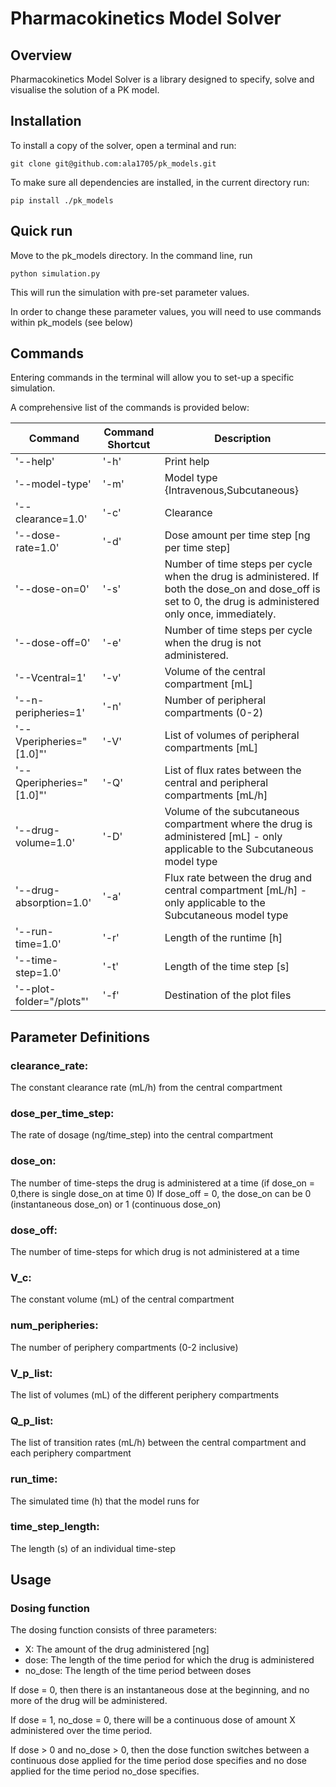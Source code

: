 # Pharmacokinetics Model Solver

## Overview

Pharmacokinetics Model Solver is a library designed to specify, solve and visualise the solution of a PK model. 

## Installation

To install a copy of the solver, open a terminal and run:

	git clone git@github.com:ala1705/pk_models.git

To make sure all dependencies are installed, in the current directory run:

	pip install ./pk_models


## Quick run
Move to the pk_models directory. In the command line, run

	python simulation.py

This will run the simulation with pre-set parameter values.

In order to change these parameter values, you will need to use commands within pk_models (see below)

## Commands
Entering commands in the terminal will allow you to set-up a specific simulation.

A comprehensive list of the commands is provided below:


|Command|Command Shortcut|Description|
| --- | --- | --- |
| '--help' | '-h' |Print help|
|'--model-type'|'-m'|Model type {Intravenous,Subcutaneous}|
|'--clearance=1.0'|'-c'|Clearance|
|'--dose-rate=1.0'|'-d'|Dose amount per time step [ng per time step]|
|'--dose-on=0'|'-s'|Number of time steps per cycle when the drug is administered. If both the dose_on and dose_off is set to 0, the drug is administered only once, immediately.|
|'--dose-off=0'|'-e'|Number of time steps per cycle when the drug is not administered.|
|'--Vcentral=1'|'-v'|Volume of the central compartment [mL]|
|'--n-peripheries=1'|'-n'|Number of peripheral compartments (0-2)|
|'--Vperipheries="[1.0]"'|'-V'|List of volumes of peripheral compartments [mL]|
|'--Qperipheries="[1.0]"'|'-Q'|List of flux rates between the central and peripheral compartments [mL/h]|
|'--drug-volume=1.0'|'-D'|Volume of the subcutaneous compartment where the drug is administered [mL] - only applicable to the Subcutaneous model type|
|'--drug-absorption=1.0'|'-a'|Flux rate between the drug and central compartment [mL/h] - only applicable to the Subcutaneous model type|
|'--run-time=1.0'|'-r'|Length of the runtime [h]|
|'--time-step=1.0'|'-t'|Length of the time step [s]|
|'--plot-folder="/plots"'|'-f'|Destination of the plot files|


## Parameter Definitions

### clearance_rate: 
The constant clearance rate (mL/h) from the central compartment

### dose_per_time_step: 
The rate of dosage (ng/time_step) into the central compartment

### dose_on: 
The number of time-steps the drug is administered at a time (if dose_on = 0,there is single dose_on at time 0) If dose_off = 0, the dose_on can be 0 (instantaneous dose_on) or 1 (continuous dose_on)

### dose_off: 
The number of time-steps for which drug is not administered at a time

### V_c: 
The constant volume (mL) of the central compartment

### num_peripheries: 
The number of periphery compartments (0-2 inclusive)

### V_p_list: 
The list of volumes (mL) of the different periphery compartments

### Q_p_list: 
The list of transition rates (mL/h) between the central compartment and each periphery compartment

### run_time: 
The simulated time (h) that the model runs for

### time_step_length: 
The length (s) of an individual time-step







## Usage

### Dosing function

The dosing function consists of three parameters:
* X: The amount of the drug administered [ng]
* dose: The length of the time period for which the drug is administered
* no_dose: The length of the time period between doses

If dose = 0, then there is an instantaneous dose at the beginning, and no more of the drug will be administered.

If dose = 1, no_dose = 0, there will be a continuous dose of amount X administered over the time period.

If dose > 0 and no_dose > 0, then the dose function switches between a continuous dose applied for the time period dose specifies
and no dose applied for the time period no_dose specifies.

